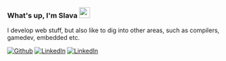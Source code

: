 ### What's up, I'm Slava <img src="https://media.giphy.com/media/hvRJCLFzcasrR4ia7z/giphy.gif" width="25px" height="25px">

I develop web stuff, but also like to dig into other areas, such as compilers, gamedev, embedded etc.

<p>
  <a href="https://github.com/slaviqueue" target="_blank"
    ><img
      alt="Github"
      src="https://img.shields.io/badge/GitHub-%2312100E.svg?&style=for-the-badge&logo=Github&logoColor=white"
  /></a>
  <a href="https://www.linkedin.com/in/slava-shvets-645065146/" target="_blank"
    ><img
      alt="LinkedIn"
      src="https://img.shields.io/badge/linkedin-%230077B5.svg?&style=for-the-badge&logo=linkedin&logoColor=white"
  /></a>
  <a href="http://slaviqueue.com/" target="_blank"
    ><img
      alt="LinkedIn"
      src="https://img.shields.io/website?label=slaviqueue.com&style=for-the-badge&url=http%3A%2F%2Fslaviqueue.com"
  /></a>
</p>
